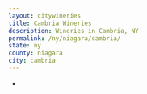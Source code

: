 ```yaml
---
layout: citywineries
title: Cambria Wineries
description: Wineries in Cambria, NY
permalink: /ny/niagara/cambria/
state: ny
county: niagara
city: cambria
---
```

-
